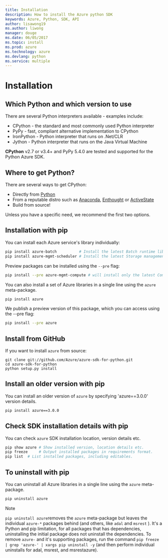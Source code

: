 ```yaml
---
title: Installation
description: How to install the Azure python SDK
keywords: Azure, Python, SDK, API
author: lisawong19
ms.author: liwong
manager: douge
ms.date: 06/05/2017
ms.topic: install
ms.prod: azure
ms.technology: azure
ms.devlang: python
ms.service: multiple
---
```


# Installation

## Which Python and which version to use
There are several Python interpreters available - examples include:

* CPython - the standard and most commonly used Python interpreter
* PyPy - fast, compliant alternative implementation to CPython
* IronPython - Python interpreter that runs on .Net/CLR
* Jython - Python interpreter that runs on the Java Virtual Machine

**CPython** v2.7 or v3.4+ and PyPy 5.4.0 are tested and supported for the Python Azure SDK.

## Where to get Python?
There are several ways to get CPython:

* Directly from [Python](https://www.python.org/)
* From a reputable distro such as [Anaconda](https://www.anaconda.com/), [Enthought](https://www.enthought.com/) or [ActiveState](https://www.activestate.com/)
* Build from source!

Unless you have a specific need, we recommend the first two options.

## Installation with pip

You can install each Azure service's library individually:

```bash
pip install azure-batch          # Install the latest Batch runtime library
pip install azure-mgmt-scheduler # Install the latest Storage management library
```

Preview packages can be installed using the `--pre` flag:

```bash
pip install --pre azure-mgmt-compute # will install only the latest Compute Management library
```

You can also install a set of Azure libraries in a single line using the
`azure` meta-package.

```bash
pip install azure
```

We publish a preview version of this package, which you can access using
the --pre flag:

```bash
pip install --pre azure
```

## Install from GitHub

If you want to install `azure` from source:

    git clone git://github.com/Azure/azure-sdk-for-python.git
    cd azure-sdk-for-python
    python setup.py install

## Install an older version with pip
You can install an older version of `azure` by specifying 'azure==3.0.0' version details.
```bash
pip install azure==3.0.0 
```
## Check SDK installation details with pip
You can check `azure` SDK installation location, version details etc.
```bash
pip show azure # Show installed version, location details etc.
pip freeze     # Output installed packages in requirements format.
pip list  # List installed packages, including editables.
```
## To uninstall with pip
You can uninstall all Azure libraries in a single line using the `azure` meta-package.
```bash
pip uninstall azure 
```
> [!NOTE]
> `pip uninstall azure`removes the `azure` meta-package but leaves the individual `azure-*` packages behind (and others, like `adal` and `msrest` ). It's a Python and pip limitation, for all packages that has dependencies, uninstalling the initial package does not uninstall the dependencies. To remove `azure-` and it's supporting packages, run the command `pip freeze | grep 'azure-' | xargs pip uninstall -y` (and then perform individual uninstalls for adal, msrest, and msrestazure).



